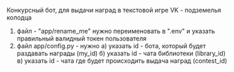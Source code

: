 Конкурсный бот, для выдачи наград в текстовой игре VK - подземелья колодца
1) файл - "app/rename_me" нужно переименовать в ".env" и указать правильный валидный токен пользователя
2) файл app/config.py - нужно 
а) указать id - бота, который будет раздавать награды (my_id)
б) указать id - чата библиотеки (library_id)
в) указать id - чата где будет происходить выдача наград (contest_id)